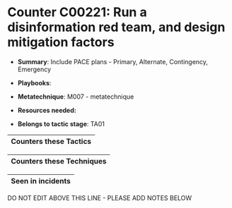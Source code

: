 # Counter C00221: Run a disinformation red team, and design mitigation factors

* **Summary**: Include PACE plans - Primary, Alternate, Contingency, Emergency

* **Playbooks**: 

* **Metatechnique**: M007 - metatechnique

* **Resources needed:** 

* **Belongs to tactic stage**: TA01


| Counters these Tactics |
| ---------------------- |



| Counters these Techniques |
| ------------------------- |



| Seen in incidents |
| ----------------- |


DO NOT EDIT ABOVE THIS LINE - PLEASE ADD NOTES BELOW